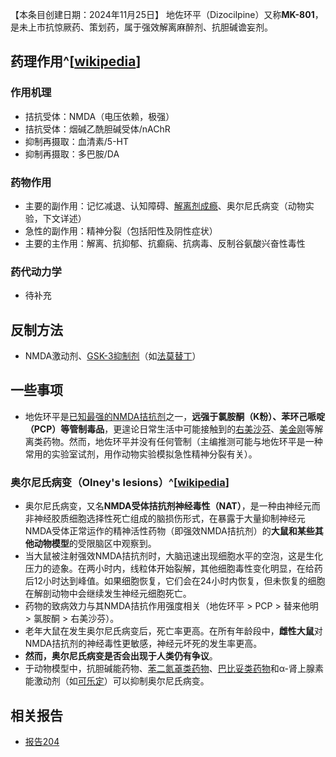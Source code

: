 ﻿【本条目创建日期：2024年11月25日】
地佐环平（Dizocilpine）又称**MK-801**，是未上市抗惊厥药、策划药，属于强效解离麻醉剂、抗胆碱谵妄剂。
## 药理作用^[[wikipedia](https://en.wikipedia.org/wiki/Dizocilpine)]
### 作用机理
- 拮抗受体：NMDA（电压依赖，极强）
- 拮抗受体：烟碱乙酰胆碱受体/nAChR
- 抑制再摄取：血清素/5-HT
- 抑制再摄取：多巴胺/DA
### 药物作用
- 主要的副作用：记忆减退、认知障碍、[解离剂成瘾](/dedrug/index)、奥尔尼氏病变（动物实验，下文详述）
- 急性的副作用：精神分裂（包括阳性及阴性症状）
- 主要的主作用：解离、抗抑郁、抗癫痫、抗病毒、反制谷氨酸兴奋性毒性
### 药代动力学
- 待补充
## 反制方法
- NMDA激动剂、[GSK-3抑制剂](/t/gsk-3抑制剂)（如[法莫替丁](/drug/法莫替丁)）
## 一些事项
- 地佐环平是[已知最强的NMDA拮抗剂](/drug/index#NMDA相关药物索引)之一，**远强于氯胺酮（K粉）、苯环己哌啶（PCP）等管制毒品**，更遑论日常生活中可能接触到的[右美沙芬](/drug/DXM)、[美金刚](/drug/MMT)等解离类药物。然而，地佐环平并没有任何管制（主编推测可能与地佐环平是一种常用的实验室试剂，用作动物实验模拟急性精神分裂有关）。
### 奥尔尼氏病变（Olney's lesions）^[[wikipedia](https://en.wikipedia.org/wiki/Olney%27s_lesions)]
- 奥尔尼氏病变，又名**NMDA受体拮抗剂神经毒性（NAT）**，是一种由神经元而非神经胶质细胞选择性死亡组成的脑损伤形式，在暴露于大量抑制神经元NMDA受体正常运作的精神活性药物（即强效NMDA拮抗剂）的**大鼠和某些其他动物模型**的受限脑区中观察到。
- 当大鼠被注射强效NMDA拮抗剂时，大脑迅速出现细胞水平的空泡，这是生化压力的迹象。在两小时内，线粒体开始裂解，其他细胞毒性变化明显，在给药后12小时达到峰值。如果细胞恢复，它们会在24小时内恢复，但未恢复的细胞在解剖动物中会继续发生神经元细胞死亡。
- 药物的致病效力与其NMDA拮抗作用强度相关（地佐环平 > PCP > 替来他明 > 氯胺酮 > 右美沙芬）。
- 老年大鼠在发生奥尔尼氏病变后，死亡率更高。在所有年龄段中，**雌性大鼠**对NMDA拮抗剂的神经毒性更敏感，神经元坏死的发生率更高。
- **然而，奥尔尼氏病变是否会出现于人类仍有争议**。
- 于动物模型中，抗胆碱能药物、[苯二氮䓬类药物](/drug/BZDs)、[巴比妥类药物](/drug/巴比妥类安眠药)和α-肾上腺素能激动剂（如[可乐定](/drug/可乐定)）可以抑制奥尔尼氏病变。
## 相关报告
- [报告204](/report/RP204)
